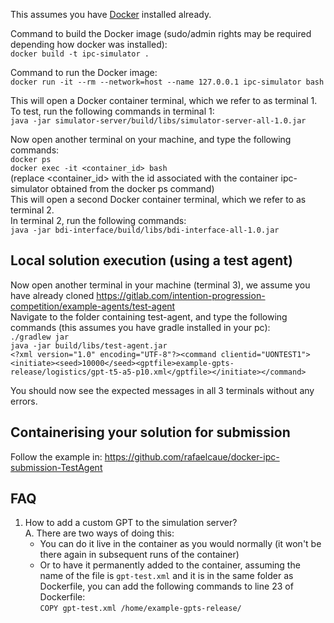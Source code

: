 This assumes you have [Docker](https://www.docker.com/) installed already.

Command to build the Docker image (sudo/admin rights may be required depending how docker was installed):   
`docker build -t ipc-simulator .`

Command to run the Docker image:   
`docker run -it --rm --network=host --name 127.0.0.1 ipc-simulator bash`

This will open a Docker container terminal, which we refer to as terminal 1.   
To test, run the following commands in terminal 1:   
`java -jar simulator-server/build/libs/simulator-server-all-1.0.jar`

Now open another terminal on your machine, and type the following commands:   
`docker ps`   
`docker exec -it <container_id> bash`   
(replace <container_id> with the id associated with the container ipc-simulator obtained from the docker ps command)   
This will open a second Docker container terminal, which we refer to as terminal 2.   
In terminal 2, run the following commands:   
`java -jar bdi-interface/build/libs/bdi-interface-all-1.0.jar`

## Local solution execution (using a test agent)

Now open another terminal in your machine (terminal 3), we assume you have already cloned https://gitlab.com/intention-progression-competition/example-agents/test-agent   
Navigate to the folder containing test-agent, and type the following commands (this assumes you have gradle installed in your pc):   
`./gradlew jar`   
`java -jar build/libs/test-agent.jar`   
`<?xml version="1.0" encoding="UTF-8"?><command clientid="UONTEST1"><initiate><seed>10000</seed><gptfile>example-gpts-release/logistics/gpt-t5-a5-p10.xml</gptfile></initiate></command>`

You should now see the expected messages in all 3 terminals without any errors.


## Containerising your solution for submission

Follow the example in: https://github.com/rafaelcaue/docker-ipc-submission-TestAgent


## FAQ
1. How to add a custom GPT to the simulation server?   
A. There are two ways of doing this:
   - You can do it live in the container as you would normally (it won't be there again in subsequent runs of the container)
   - Or to have it permanently added to the container, assuming the name of the file is `gpt-test.xml` and it is in the same folder as Dockerfile, you can add the following commands to line 23 of Dockerfile:   
   `COPY gpt-test.xml /home/example-gpts-release/`   
